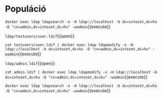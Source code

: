 # Populáció

`docker exec ldap ldapsearch -x -H ldap://localhost -b dc=intezet,dc=hu -D "cn=admin,dc=intezet,dc=hu" -wadmin`{{execute}}

`ldap/testusers/user.ldif`{{open}}

`cat testusers/user.ldif | docker exec ldap ldapmodify -x -H ldap://localhost -b dc=intezet,dc=hu -D "cn=admin,dc=intezet,dc=hu" -wadmin`{{execute}}

`ldap/admin.ldif`{{open}}

`cat admin.ldif | docker exec ldap ldapmodify -x -H ldap://localhost -b dc=intezet,dc=hu -D "cn=admin,dc=intezet,dc=hu" -wadmin`{{execute}}

`docker exec ldap ldapsearch -x -H ldap://localhost -b dc=intezet,dc=hu -D "cn=admin,dc=intezet,dc=hu" -wadmin`{{execute}}

